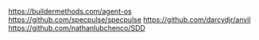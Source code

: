 https://buildermethods.com/agent-os
https://github.com/specpulse/specpulse
https://github.com/darcydjr/anvil
https://github.com/nathanlubchenco/SDD



